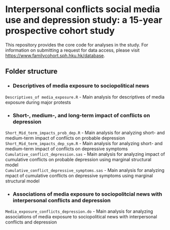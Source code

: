 # Interpersonal conflicts social media use and depression study: a 15-year prospective cohort study
This repository provides the core code for analyses in the study.  For information on	submitting a request for data access, please visit https://www.familycohort.sph.hku.hk/database.
## Folder structure
   * ### Descriptives of media exposure to sociopolitical news
   `Descriptives_of media_exposure.R` - Main analysis for descriptives of media exposure during major protests
   * ### Short-, medium-, and long-term impact of conflicts on depression
   `Short_Mid_term_impacts_prob_dep.R` - Main analysis for analyzing short- and medium-term impact of conflicts on probable depression \
   `Short_Mid_term_impacts_dep_sym.R` - Main analysis for analyzing short- and medium-term impact of conflicts on depressive symptoms \
   `Cumulative_conflict_depression.sas` - Main analysis for analyzing impact of cumulative conflicts on probable depression using marginal structural model \
   `Cumulative_conflict_depressive_symptoms.sas` - Main analysis for analyzing mpact of cumulative conflicts on depressive symptoms using marginal structural model  
   * ### Associations of media exposure to sociopolitcial news with interpersonal conflicts and depression
   `Media_exposure_conflicts_depression.do` - Main analysis for analyzing associations of media exposure to sociopolitical news with interpersonal conflicts and depression

   
   



